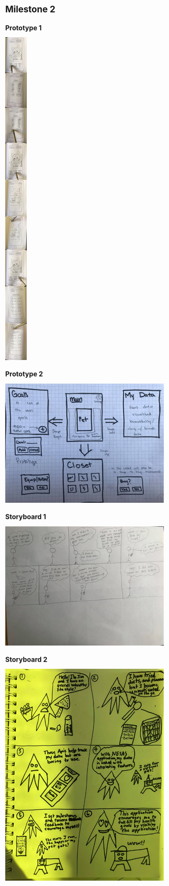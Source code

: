 # Milestone 2

## Prototype 1
![Prototype 1](/milestone2/Prototype1.jpg)

## Prototype 2
![Prototype 1](/milestone2/Prototype2.jpg)

## Storyboard 1
![Storyboard 1](/milestone2/Storyboard1.jpg)

## Storyboard 2
![Storyboard 1](/milestone2/Storyboard2.jpg)
